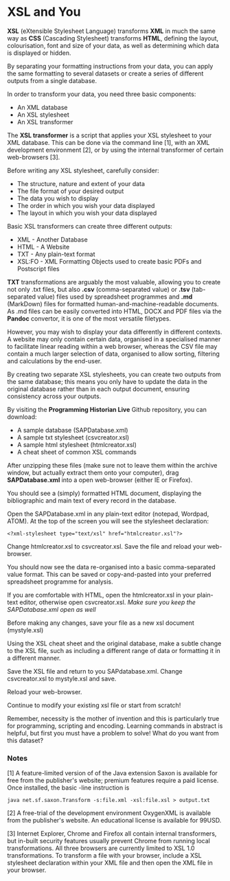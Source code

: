 
# XSL and You #
 
**XSL** (eXtensible Stylesheet Language) transforms **XML** in much the same way as **CSS** (Cascading Stylesheet) transforms **HTML**, defining the layout, colourisation, font and size of your data, as well as determining which data is displayed or hidden.
 
By separating your formatting instructions from your data, you can apply the same formatting to several datasets or create a series of different outputs from a single database.
 
In order to transform your data, you need three basic components:
 
+ An XML database
+ An XSL stylesheet
+ An XSL transformer
 
The **XSL transformer** is a script that applies your XSL stylesheet to your XML database. This can be done via the command line [1], with an XML development environment [2], or by using the internal transformer of certain web-browsers [3].
 
Before writing any XSL stylesheet, carefully consider:
 
+ The structure, nature and extent of your data
+ The file format of your desired output
+ The data you wish to display
+ The order in which you wish your data displayed
+ The layout in which you wish your data displayed
 
Basic XSL transformers can create three different outputs:
 
+ XML - Another Database
+ HTML - A Website
+ TXT - Any plain-text format
+ XSL:FO - XML Formatting Objects used to create basic PDFs and Postscript files
 
**TXT** transformations are arguably the most valuable, allowing you to create not only .txt files, but also **.csv** (comma-separated value) or **.tsv** (tab-separated value) files used by spreadsheet programmes and **.md** (MarkDown) files for formatted human-and-machine-readable documents. As .md files can be easily converted into HTML, DOCX and PDF files via the **Pandoc** convertor, it is one of the most versatile filetypes.
 
However, you may wish to display your data differently in different contexts. A website may only contain certain data, organised in a specialised manner to facilitate linear reading within a web browser, whereas the CSV file may contain a much larger selection of data, organised to allow sorting, filtering and calculations by the end-user.
 
By creating two separate XSL stylesheets, you can create two outputs from the same database; this means you only have to update the data in the original database rather than in each output document, ensuring consistency across your outputs.
 
By visiting the **Programming Historian Live** Github repository, you can download:
 
+ A sample database (SAPDatabase.xml)
+ A sample txt stylesheet (csvcreator.xsl)
+ A sample html stylesheet (htmlcreator.xsl)
+ A cheat sheet of common XSL commands
 
After unzipping these files (make sure not to leave them within the archive window, but actually extract them onto your computer), drag **SAPDatabase.xml** into a open web-browser (either IE or Firefox).
 
You should see a (simply) formatted HTML document, displaying the bibliographic and main text of every record in the database.
 
Open the SAPDatabase.xml in any plain-text editor (notepad, Wordpad, ATOM). At the top of the screen you will see the stylesheet declaration:
 
    <?xml-stylesheet type="text/xsl" href="htmlcreator.xsl"?>
 
Change htmlcreator.xsl to csvcreator.xsl. Save the file and reload your web-browser.
 
You should now see the data re-organised into a basic comma-separated value format. This can be saved or copy-and-pasted into your preferred spreadsheet programme for analysis.
 
If you are comfortable with HTML, open the htmlcreator.xsl in your plain-text editor, otherwise open csvcreator.xsl. *Make sure you keep the SAPDatabase.xml open as well*
 
Before making any changes, save your file as a new xsl document (mystyle.xsl)
 
Using the XSL cheat sheet and the original database, make a subtle change to the XSL file, such as including a different range of data or formatting it in a different manner.
 
Save the XSL file and return to you SAPdatabase.xml. Change csvcreator.xsl to mystyle.xsl and save.
 
Reload your web-browser.
 
Continue to modify your existing xsl file or start from scratch!
 
Remember, necessity is the mother of invention and this is particularly true for programming, scripting and encoding. Learning commands in abstract is helpful, but first you must have a problem to solve! What do you want from this dataset?
 
### Notes ###
[1] A feature-limited version of of the Java extension Saxon is available for free from the publisher's website; premium features require a paid license. Once installed, the basic -line instruction is
 
    java net.sf.saxon.Transform -s:file.xml -xsl:file.xsl > output.txt
 
[2] A free-trial of the development environment OxygenXML is available from the publisher's website. An educational license is available for 99USD.
 
[3] Internet Explorer, Chrome and Firefox all contain internal transformers, but in-built security features usually prevent Chrome from running local transformations. All three browsers are currently limited to XSL 1.0 transformations. To transform a file with your browser, include a XSL stylesheet declaration within your XML file and then open the XML file in your browser.
